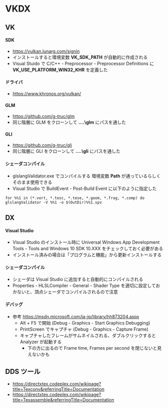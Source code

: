 ﻿# VKDX

## VK

#### SDK
* https://vulkan.lunarg.com/signin
* インストールすると環境変数 **VK_SDK_PATH** が自動的に作成される
* Visual Stuido で C/C++ - Preprocessor - Preprocessor Definitions に **VK_USE_PLATFORM_WIN32_KHR** を定義した
    
#### ドライバ
* https://www.khronos.org/vulkan/

#### GLM
* https://github.com/g-truc/glm
* 同じ階層に GLM をクローンして **..\..\glm** にパスを通した

#### GLI
* https://github.com/g-truc/gli
* 同じ階層に GLI をクローンして **..\..\gli** にパスを通した

#### シェーダコンパイル
* glslangValidator.exe でコンパイルする 環境変数 **Path** が通っているらしくそのまま使用できる
* Visual Studio で BuildEvent - Post-Build Event に以下のように指定した 
~~~
for %%1 in (*.vert, *.tesc, *.tese, *.geom, *.frag, *.comp) do glslangValidator -V %%1 -o $(OutDir)%%1.spv
~~~
    
## DX

#### Visual Studio
 * Visual Studio のインストール時に Universal Windows App Development Tools - Tools and Windows 10 SDK 10.XXX をチェックしておく必要がある
 * インストール済みの場合は「プログラムと機能」から更新インストールする 

#### シェーダコンパイル
 * シェーダは Visual Studio に追加すると自動的にコンパイルされる
 * Properties - HLSLCompiler - General - Shader Type を適切に設定しておかないと、頂点シェーダでコンパイルされるので注意

#### デバッグ
 * 参考 https://msdn.microsoft.com/ja-jp/library/hh873204.aspx
	* Alt + F5 で開始 (Debug - Graphics - Start Graphics Debugging)
	* PrintScreen でキャプチャ (Debug - Graphics - Capture Frame)
	* キャプチャしたフレームがサムネイルされる、ダブルクリックすると Analyzer が起動する
		* 下の方に出るので Frame time, Frames per second を閉じないと見えないかも

## DDS ツール
* https://directxtex.codeplex.com/wikipage?title=Texconv&referringTitle=Documentation
* https://directxtex.codeplex.com/wikipage?title=Texassemble&referringTitle=Documentation

<!-- 
## プロジェクトの追加方法 (自分用覚書)
 * ソリューションを右クリック - Add - New Project で Win32 Project
 * プロジェクトを右クリック - Retarget SDK Verson で 10以上にする

#### DX
 * プロパティマネージャで Add Existing Property Sheet... - Props/HLSL.props
 * Header Files に Win.h、DX.h を追加 
 * Source Files に Win.cpp、DX.cpp を追加
 * XxxDX.h、XxxDX.cpp は既存のものを参考に編集 (#pragma region Code でマークしてある)
 * 必要に応じて Shader Files フォルダを作成し、シェーダを突っ込む
  * 右クリック - プロパティ - HLSL Compiler - General - Shader Type でタイプを適切に選択しておく

#### VK
 * プロパティマネージャで Add Existing Property Sheet... - Props/GLSL.props
 * Header Files に Win.h、VK.h を追加
 * Source Files に Win.cpp、VK.cpp を追加
 * XxxVK.h、XxxVK.cpp は既存のものを参考に編集 (#pragma region Code でマークしてある)
 * 必要に応じて Shader Files フォルダを作成し、シェーダを突っ込む
  * 拡張子を glslangValidator に沿うようにタイプを選択しておく。(VS.vert、 PS.frag、...)
 -->

<!-- 
## FBX

 * 環境変数 **FBX_SDK_PATH** を定義しておく
 * 環境変数 **Path** に DLL のパスを通しておく
 ~~~
 Path=%Path%:%FBX_SDK_PATH%\lib\vs2015\x64\debug
 Path=%Path%:%FBX_SDK_PATH%\lib\vs2015\x64\release
 ~~~
 
 ## OPENCV
 
 * 環境変数 **OPENCV_SDK_PATH** を定義しておく
 * 環境変数 **Path** に DLL のパスを通しておく
 ~~~
 Path=%Path%:%OPENCV_SDK_PATH%\x64\vc14\bin
 ~~~
 -->

<!--
TODO

* GLSL のコンパイルのカスタムビルドを作る？
* よく使うパターンは DX.h, VK.h へ持たせたい

* ビルボード
* インスタンシング
* GSインスタンシング
* コンピュート
* パラメトリックサーフェス
* ポストプロセス
* フラットシェーディング
* プロシージャルテクスチャ

* テクスチャ
	* CUBEマップ
	* ディスプレースメント

* FBX
	* アニメーション

* Gバッファ
	* シャドウマップ
	* SSAO
 --> 